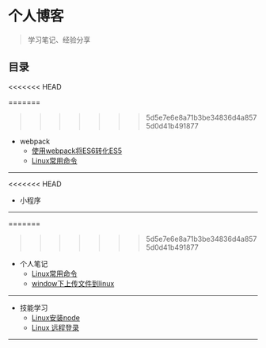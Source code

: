 # 个人博客
> 学习笔记、经验分享

## 目录
<<<<<<< HEAD

=======
>>>>>>> 5d5e7e6e8a71b3be34836d4a8575d0d41b491877
* webpack
    * [使用webpack将ES6转化ES5](https://github.com/smallmonsters/Blog/blob/master/201911/%E4%BD%BF%E7%94%A8webpack%E5%B0%86ES6%E8%BD%AC%E5%8C%96ES5.md)
    * [Linux常用命令](https://github.com/smallmonsters/Blog/blob/master/201911/url-loader.md)
---
<<<<<<< HEAD
* 小程序
  
---
=======
>>>>>>> 5d5e7e6e8a71b3be34836d4a8575d0d41b491877
* 个人笔记
    * [Linux常用命令](https://github.com/smallmonsters/Blog/blob/master/201911/Linux%E5%B8%B8%E7%94%A8%E5%91%BD%E4%BB%A4.md)
    * [window下上传文件到linux](https://github.com/smallmonsters/Blog/blob/master/201911/window%E4%B8%8B%E4%B8%8A%E4%BC%A0%E6%96%87%E4%BB%B6%E5%88%B0linux.md)
---
* 技能学习
    * [Linux安装node](https://blog.csdn.net/putao2062/article/details/79647597)
    * [Linux 远程登录](https://www.runoob.com/linux/linux-remote-login.html)
----
